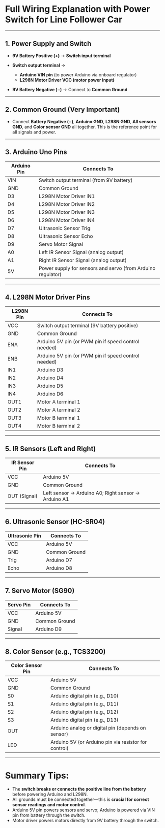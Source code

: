 
# Full Wiring Explanation with Power Switch for Line Follower Car

---

## 1. Power Supply and Switch

* **9V Battery Positive (+)** → **Switch input terminal**
* **Switch output terminal** →

  * **Arduino VIN pin** (to power Arduino via onboard regulator)
  * **L298N Motor Driver VCC (motor power input)**
* **9V Battery Negative (−)** → Connect to **Common Ground**

---

## 2. Common Ground (Very Important)

* Connect **Battery Negative (−)**, **Arduino GND**, **L298N GND**, **All sensors GND**, and **Color sensor GND** all together.
  This is the reference point for all signals and power.

---

## 3. Arduino Uno Pins

| Arduino Pin | Connects To                                                 |
| ----------- | ----------------------------------------------------------- |
| VIN         | Switch output terminal (from 9V battery)                    |
| GND         | Common Ground                                               |
| D3          | L298N Motor Driver IN1                                      |
| D4          | L298N Motor Driver IN2                                      |
| D5          | L298N Motor Driver IN3                                      |
| D6          | L298N Motor Driver IN4                                      |
| D7          | Ultrasonic Sensor Trig                                      |
| D8          | Ultrasonic Sensor Echo                                      |
| D9          | Servo Motor Signal                                          |
| A0          | Left IR Sensor Signal (analog output)                       |
| A1          | Right IR Sensor Signal (analog output)                      |
| 5V          | Power supply for sensors and servo (from Arduino regulator) |

---

## 4. L298N Motor Driver Pins

| L298N Pin | Connects To                                         |
| --------- | --------------------------------------------------- |
| VCC       | Switch output terminal (9V battery positive)        |
| GND       | Common Ground                                       |
| ENA       | Arduino 5V pin (or PWM pin if speed control needed) |
| ENB       | Arduino 5V pin (or PWM pin if speed control needed) |
| IN1       | Arduino D3                                          |
| IN2       | Arduino D4                                          |
| IN3       | Arduino D5                                          |
| IN4       | Arduino D6                                          |
| OUT1      | Motor A terminal 1                                  |
| OUT2      | Motor A terminal 2                                  |
| OUT3      | Motor B terminal 1                                  |
| OUT4      | Motor B terminal 2                                  |

---

## 5. IR Sensors (Left and Right)

| IR Sensor Pin | Connects To                                         |
| ------------- | --------------------------------------------------- |
| VCC           | Arduino 5V                                          |
| GND           | Common Ground                                       |
| OUT (Signal)  | Left sensor → Arduino A0; Right sensor → Arduino A1 |

---

## 6. Ultrasonic Sensor (HC-SR04)

| Ultrasonic Pin | Connects To   |
| -------------- | ------------- |
| VCC            | Arduino 5V    |
| GND            | Common Ground |
| Trig           | Arduino D7    |
| Echo           | Arduino D8    |

---

## 7. Servo Motor (SG90)

| Servo Pin | Connects To   |
| --------- | ------------- |
| VCC       | Arduino 5V    |
| GND       | Common Ground |
| Signal    | Arduino D9    |

---

## 8. Color Sensor (e.g., TCS3200)

| Color Sensor Pin | Connects To                                          |
| ---------------- | ---------------------------------------------------- |
| VCC              | Arduino 5V                                           |
| GND              | Common Ground                                        |
| S0               | Arduino digital pin (e.g., D10)                      |
| S1               | Arduino digital pin (e.g., D11)                      |
| S2               | Arduino digital pin (e.g., D12)                      |
| S3               | Arduino digital pin (e.g., D13)                      |
| OUT              | Arduino analog or digital pin (depends on sensor)    |
| LED              | Arduino 5V (or Arduino pin via resistor for control) |

---

# Summary Tips:

* The **switch breaks or connects the positive line from the battery** before powering Arduino and L298N.
* All grounds must be connected together—this is **crucial for correct sensor readings and motor control**.
* Arduino 5V pin powers sensors and servo; Arduino is powered via VIN pin from battery through the switch.
* Motor driver powers motors directly from 9V battery through the switch.

